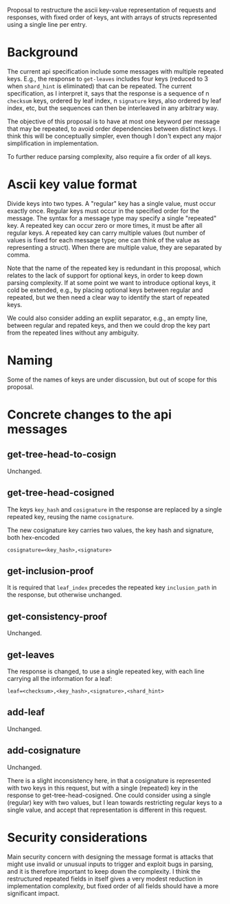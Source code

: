 Proposal to restructure the ascii key-value representation of requests
and responses, with fixed order of keys, ant with arrays of structs
represented using a single line per entry.

# Background

The current api specification include some messages with multiple
repeated keys. E.g., the response to `get-leaves` includes four keys
(reduced to 3 when `shard_hint` is eliminated) that can be repeated.
The current specification, as I interpret it, says that the response
is a sequence of n `checksum` keys, ordered by leaf index, n
`signature` keys, also ordered by leaf index, etc, but the sequences
can then be interleaved in any arbitrary way.

The objective of this proposal is to have at most one keyword per
message that may be repeated, to avoid order dependencies between
distinct keys. I think this will be conceptually simpler, even though
I don't expect any major simplification in implementation.

To further reduce parsing complexity, also require a fix order of all
keys.

# Ascii key value format

Divide keys into two types. A "regular" key has a single value, must
occur exactly once. Regular keys must occur in the specified order for
the message. The syntax for a message type may specify a single
"repeated" key. A repeated key can occur zero or more times, it must
be after all regular keys. A repeated key can carry multiple values
(but number of values is fixed for each message type; one can think of
the value as representing a struct). When there are multiple value,
they are separated by comma.

Note that the name of the repeated key is redundant in this proposal,
which relates to the lack of support for optional keys, in order to
keep down parsing complexity. If at some point we want to introduce
optional keys, it cold be extended, e.g., by placing optional keys
between regular and repeated, but we then need a clear way to identify
the start of repeated keys.

We could also consider adding an expliit separator, e.g., an empty
line, between regular and repated keys, and then we could drop the key
part from the repeated lines without any ambiguity.

# Naming

Some of the names of keys are under discussion, but out of scope for
this proposal.

# Concrete changes to the api messages

## get-tree-head-to-cosign

Unchanged.

## get-tree-head-cosigned

The keys `key_hash` and `cosignature` in the response are replaced by
a single repeated key, reusing the name `cosignature`.

The new cosignature key carries two values, the key hash and
signature, both hex-encoded
```
cosignature=<key_hash>,<signature>
```

## get-inclusion-proof

It is required that `leaf_index` precedes the repeated key
`inclusion_path` in the response, but otherwise unchanged.

## get-consistency-proof

Unchanged.

## get-leaves

The response is changed, to use a single repeated key, with
each line carrying all the information for a leaf:
```
leaf=<checksum>,<key_hash>,<signature>,<shard_hint>
```

## add-leaf

Unchanged.

## add-cosignature

Unchanged. 

There is a slight inconsistency here, in that a cosignature is
represented with two keys in this request, but with a single
(repeated) key in the response to get-tree-head-cosigned. One could
consider using a single (regular) key with two values, but I lean
towards restricting regular keys to a single value, and accept that
representation is different in this request.

# Security considerations

Main security concern with designing the message format is attacks
that might use invalid or unusual inputs to trigger and exploit bugs
in parsing, and it is therefore important to keep down the complexity.
I think the restructured repeated fields in itself gives a very modest
reduction in implementation complexity, but fixed order of all fields
should have a more significant impact.
